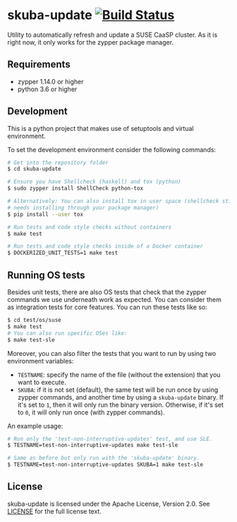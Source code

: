 # skuba-update [![Build Status](https://travis-ci.org/SUSE/skuba-update.svg?branch=master)](https://travis-ci.org/SUSE/skuba-update)

Utility to automatically refresh and update a SUSE CaaSP cluster. As it is
right now, it only works for the zypper package manager.

## Requirements

- zypper 1.14.0 or higher
- python 3.6 or higher

## Development

This is a python project that makes use of setuptools and virtual environment.

To set the development environment consider the following commands:

```bash
# Get into the repository folder
$ cd skuba-update

# Ensure you have Shellcheck (haskell) and tox (python)
$ sudo zypper install ShellCheck python-tox

# Alternatively: You can also install tox in user space (shellcheck still
# needs installing through your package manager)
$ pip install --user tox

# Run tests and code style checks without containers
$ make test

# Run tests and code style checks inside of a Docker container
$ DOCKERIZED_UNIT_TESTS=1 make test
```

## Running OS tests

Besides unit tests, there are also OS tests that check that the zypper commands
we use underneath work as expected. You can consider them as integration tests
for core features. You can run these tests like so:

```bash
$ cd test/os/suse
$ make test
# You can also run specific OSes like:
$ make test-sle
```

Moreover, you can also filter the tests that you want to run by using two
environment variables:

- `TESTNAME`: specify the name of the file (without the extension) that you want
  to execute.
- `SKUBA`: if it is not set (default), the same test will be run once by using
  zypper commands, and another time by using a `skuba-update` binary. If it's
  set to `1`, then it will only run the binary version. Otherwise, if it's set
  to `0`, it will only run once (with zypper commands).

An example usage:

```bash
# Run only the 'test-non-interruptive-updates' test, and use SLE.
$ TESTNAME=test-non-interruptive-updates make test-sle

# Same as before but only run with the 'skuba-update' binary.
$ TESTNAME=test-non-interruptive-updates SKUBA=1 make test-sle
```

## License

skuba-update is licensed under the Apache License, Version 2.0. See
[LICENSE](https://github.com/SUSE/skuba-update/blob/master/LICENSE) for the full
license text.
